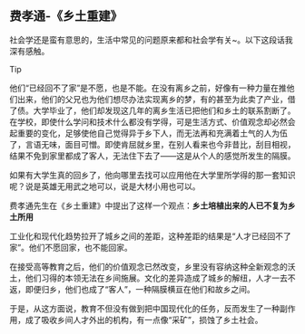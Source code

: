 ## 费孝通-《乡土重建》

社会学还是蛮有意思的，生活中常见的问题原来都和社会学有关~。以下这段话我深有感触。

> [!TIP]
> 他们“已经回不了家”是不愿，也是不能。在没有离乡之前，好像有一种力量在推他们出来，他们的父兄也为他们想尽办法实现离乡的梦，有的甚至为此卖了产业，借了债。大学毕业了，他们却发现这几年的离乡生活已把他们和乡土的联系割断了。在学校，即使什么学问和技术什么都没有学得，可是生活方式、价值观念却必然会起重要的变化，足够使他自己觉得异于乡下人，而无法再和充满着土气的人为伍了，言语无味，面目可憎。即使肯屈就乡里，在别人看来也今非昔比，刮目相视，结果不免到家里都成了客人，无法住下去了——这是从个人的感觉所发生的隔膜。

如果有大学生真的回乡了，他向哪里去找可以应用他在大学里所学得的那一套知识呢？说是英雄无用武之地可以，说是大材小用也可以。

<!-- 大都市吸收新人物的能力比县城大一些，他们并没有利用新知识去改良传统知识 -->

费孝通先生在《乡土重建》中提出了这样一个观点：**乡土培植出来的人已不复为乡土所用**

工业化和现代化趋势拉开了城乡之间的差距，这种差距的结果是“人才已经回不了家”。他们不愿回家，也不能回家。

在接受高等教育之后，他们的价值观念已然改变，乡里没有容纳这种全新观念的沃土，他们习得的本领无法在乡间施展。文化的差异造成了城乡的解纽，人才一去不返，即便归乡，他们也成了“客人”，一种隔膜横亘在他们和故乡之间。

于是，从这方面说，教育不但没有做到把中国现代化的任务，反而发生了一种副作用，成了吸收乡间人才外出的机构，有一点像“采矿”，损蚀了乡土社会。